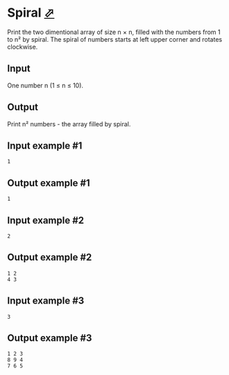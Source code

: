 # Spiral [⬀](https://www.e-olymp.com/en/problems/5057)
Print the two dimentional array of size n × n, filled with the numbers from 1 to n² by spiral. The spiral of numbers starts at left upper corner and rotates clockwise.

## Input
One number n (1 ≤ n ≤ 10).

## Output
Print n² numbers - the array filled by spiral.

## Input example #1
```
1
```

## Output example #1
```
1
```

## Input example #2
```
2
```

## Output example #2
```
1 2
4 3
```

## Input example #3
```
3
```

## Output example #3
```
1 2 3
8 9 4
7 6 5
```

